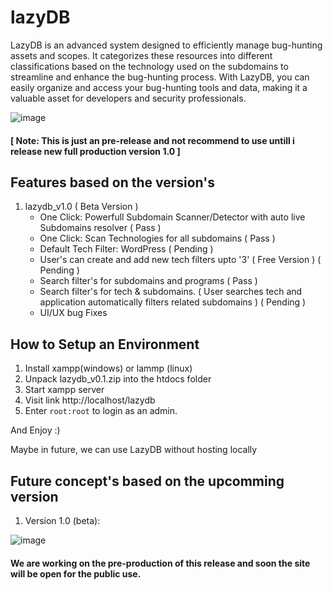 # lazyDB
LazyDB is an advanced system designed to efficiently manage bug-hunting assets and scopes. It categorizes these resources into different classifications based on the technology used on the subdomains to streamline and enhance the bug-hunting process. With LazyDB, you can easily organize and access your bug-hunting tools and data, making it a valuable asset for developers and security professionals.

![image](https://github.com/user-attachments/assets/e9cee5ab-8241-453a-87a5-513e737a1d9d)



#### [ Note: This is just an pre-release and not recommend to use untill i release new full production version 1.0 ]

## Features based on the version's
1. lazydb_v1.0 ( Beta Version )
   - One Click: Powerfull Subdomain Scanner/Detector with auto live Subdomains resolver ( Pass )
	- One Click: Scan Technologies for all subdomains ( Pass )
	- Default Tech Filter: WordPress ( Pending )
	- User's can create and add new tech filters upto '3' ( Free Version ) ( Pending )
	- Search filter's for subdomains and programs ( Pass )
	- Search filter's for tech & subdomains. ( User searches tech and application automatically filters related subdomains ) ( Pending )
   - UI/UX bug Fixes


## How to Setup an Environment
1. Install xampp(windows) or lammp (linux)
2. Unpack lazydb_v0.1.zip into the htdocs folder
3. Start xampp server
4. Visit link http://localhost/lazydb
5. Enter `root:root` to login as an admin.

And Enjoy :)

Maybe in future, we can use LazyDB without hosting locally


## Future concept's based on the upcomming version
1. Version 1.0 (beta):
   
![image](https://github.com/user-attachments/assets/ca19ae8d-2e9a-48ef-be32-adcc305dff7c)

#### We are working on the pre-production of this release and soon the site will be open for the public use.
